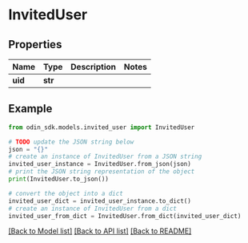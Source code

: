 # InvitedUser


## Properties

Name | Type | Description | Notes
------------ | ------------- | ------------- | -------------
**uid** | **str** |  | 

## Example

```python
from odin_sdk.models.invited_user import InvitedUser

# TODO update the JSON string below
json = "{}"
# create an instance of InvitedUser from a JSON string
invited_user_instance = InvitedUser.from_json(json)
# print the JSON string representation of the object
print(InvitedUser.to_json())

# convert the object into a dict
invited_user_dict = invited_user_instance.to_dict()
# create an instance of InvitedUser from a dict
invited_user_from_dict = InvitedUser.from_dict(invited_user_dict)
```
[[Back to Model list]](../README.md#documentation-for-models) [[Back to API list]](../README.md#documentation-for-api-endpoints) [[Back to README]](../README.md)


